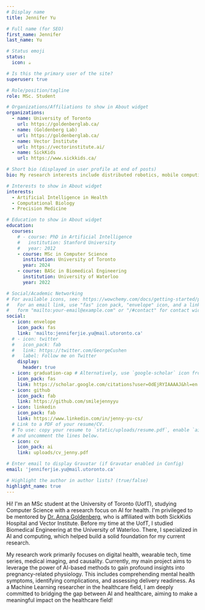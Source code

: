 ```yaml
---
# Display name
title: Jennifer Yu

# Full name (for SEO)
first_name: Jennifer
last_name: Yu

# Status emoji
status:
  icon: ☕️

# Is this the primary user of the site?
superuser: true

# Role/position/tagline
role: MSc. Student

# Organizations/Affiliations to show in About widget
organizations:
  - name: University of Toronto
    url: https://goldenberglab.ca/
  - name: (Goldenberg Lab)
    url: https://goldenberglab.ca/
  - name: Vector Institute
    url: https://vectorinstitute.ai/
  - name: SickKids
    url: https://www.sickkids.ca/

# Short bio (displayed in user profile at end of posts)
bio: My research interests include distributed robotics, mobile computing and programmable matter.

# Interests to show in About widget
interests:
  - Artificial Intelligence in Health
  - Computational Biology
  - Precision Medicine

# Education to show in About widget
education:
  courses:
    # - course: PhD in Artificial Intelligence
    #   institution: Stanford University
    #   year: 2012
    - course: MSc in Computer Science
      institution: University of Toronto
      year: 2024
    - course: BASc in Biomedical Engineering
      institution: University of Waterloo
      year: 2022

# Social/Academic Networking
# For available icons, see: https://wowchemy.com/docs/getting-started/page-builder/#icons
#   For an email link, use "fas" icon pack, "envelope" icon, and a link in the
#   form "mailto:your-email@example.com" or "/#contact" for contact widget.
social:
  - icon: envelope
    icon_pack: fas
    link: 'mailto:jenniferjie.yu@mail.utoronto.ca'
  # - icon: twitter
  #   icon_pack: fab
  #   link: https://twitter.com/GeorgeCushen
  #   label: Follow me on Twitter
    display:
      header: true
  - icon: graduation-cap # Alternatively, use `google-scholar` icon from `ai` icon pack
    icon_pack: fas
    link: https://scholar.google.com/citations?user=OdEjRYIAAAAJ&hl=en
  - icon: github
    icon_pack: fab
    link: https://github.com/smilejennyyu
  - icon: linkedin
    icon_pack: fab
    link: https://www.linkedin.com/in/jenny-yu-cs/
  # Link to a PDF of your resume/CV.
  # To use: copy your resume to `static/uploads/resume.pdf`, enable `ai` icons in `params.yaml`,
  # and uncomment the lines below.
  - icon: cv
    icon_pack: ai
    link: uploads/cv_jenny.pdf

# Enter email to display Gravatar (if Gravatar enabled in Config)
email: 'jenniferjie.yu@mail.utoronto.ca'

# Highlight the author in author lists? (true/false)
highlight_name: true
---
```

Hi! I'm an MSc student at the University of Toronto (UofT), studying Computer Science with a research focus on AI for health.  I'm privileged to be mentored by [Dr. Anna Goldenberg](https://vectorinstitute.ai/team/anna-goldenberg/), who is affiliated with both SickKids Hospital and Vector Institute. Before my time at the UofT, I studied Biomedical Engineering at the University of Waterloo. There, I specialized in AI and computing, which helped build a solid foundation for my current research. 

My research work primarily focuses on digital health, wearable tech, time series, medical imaging, and causality. Currently, my main project aims to leverage the power of AI-based methods to gain profound insights into pregnancy-related physiology. This includes comprehending mental health symptoms, identifying complications, and assessing delivery readiness.  As a Machine Learning researcher in the healthcare field, I am deeply committed to bridging the gap between AI and healthcare, aiming to make a meaningful impact on the healthcare field!